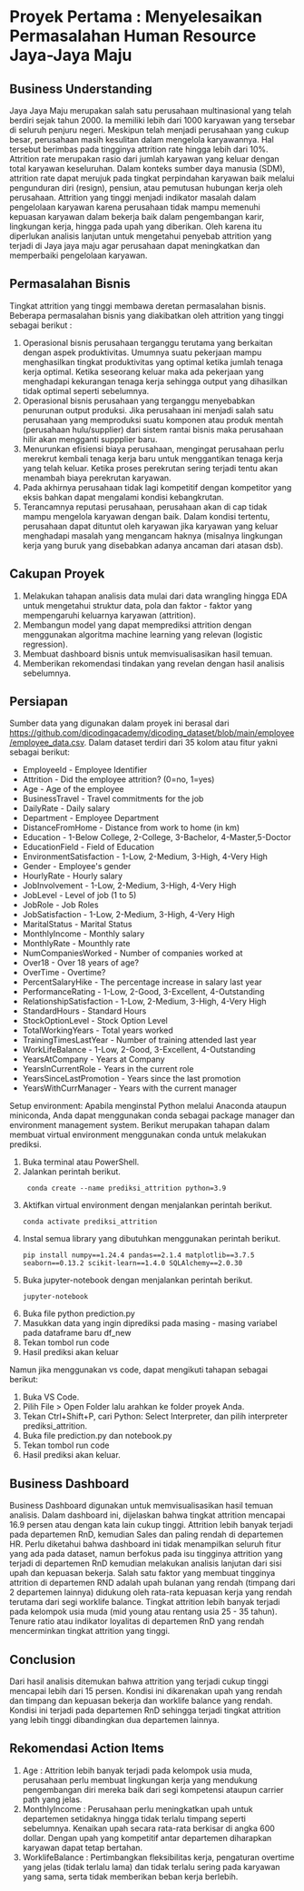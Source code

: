 # Proyek Pertama : Menyelesaikan Permasalahan Human Resource Jaya-Jaya Maju

## Business Understanding 
Jaya Jaya Maju merupakan salah satu perusahaan multinasional yang telah berdiri sejak tahun 2000. Ia memiliki lebih dari 1000 karyawan yang tersebar di seluruh penjuru negeri. Meskipun telah menjadi perusahaan yang cukup besar, perusahaan masih kesulitan dalam mengelola karyawannya. Hal tersebut berimbas pada tingginya attrition rate hingga lebih dari 10%. Attrition rate merupakan rasio dari jumlah karyawan yang keluar dengan total karyawan keseluruhan. Dalam konteks sumber daya manusia (SDM), attrition rate dapat merujuk pada tingkat perpindahan karyawan baik melalui pengunduran diri (resign), pensiun, atau pemutusan hubungan kerja oleh perusahaan. Attrition yang tinggi menjadi indikator masalah dalam pengelolaan karyawan karena perusahaan tidak mampu memenuhi kepuasan karyawan dalam bekerja baik dalam pengembangan karir, lingkungan kerja, hingga pada upah yang diberikan. Oleh karena itu diperlukan analisis lanjutan untuk mengetahui penyebab attrition yang terjadi di Jaya jaya maju agar perusahaan dapat meningkatkan dan memperbaiki pengelolaan karyawan. 

## Permasalahan Bisnis
Tingkat attrition yang tinggi membawa deretan permasalahan bisnis. Beberapa permasalahan bisnis yang diakibatkan oleh attrition yang tinggi sebagai berikut :
1. Operasional bisnis perusahaan terganggu terutama yang berkaitan dengan aspek produktivitas. Umumnya suatu pekerjaan mampu menghasilkan tingkat produktivitas yang optimal ketika jumlah tenaga kerja optimal. Ketika seseorang keluar maka ada pekerjaan yang menghadapi kekurangan tenaga kerja sehingga output yang dihasilkan tidak optimal seperti sebelumnya.
2. Operasional bisnis perusahaan yang terganggu menyebabkan penurunan output produksi. Jika perusahaan ini menjadi salah satu perusahaan yang memproduksi suatu komponen atau produk mentah (perusahaan hulu/supplier) dari sistem rantai bisnis maka perusahaan hilir akan mengganti suppplier baru.   
4. Menurunkan efisiensi biaya perusahaan, mengingat perusahaan perlu merekrut kembali tenaga kerja baru untuk menggantikan tenaga kerja yang telah keluar. Ketika proses perekrutan sering terjadi tentu akan menambah biaya perekrutan karyawan.
5. Pada akhirnya perusahaan tidak lagi kompetitif dengan kompetitor yang eksis bahkan dapat mengalami kondisi kebangkrutan.
6. Terancamnya reputasi perusahaan, perusahaan akan di cap tidak mampu mengelola karyawan dengan baik. Dalam kondisi tertentu, perusahaan dapat dituntut oleh karyawan jika karyawan yang keluar menghadapi masalah yang mengancam haknya (misalnya lingkungan kerja yang buruk yang disebabkan adanya ancaman dari atasan dsb).

## Cakupan Proyek
1. Melakukan tahapan analisis data mulai dari data wrangling hingga EDA untuk mengetahui struktur data, pola dan faktor - faktor yang mempengaruhi keluarnya karyawan (attrition).
2. Membangun model yang dapat memprediksi attrition dengan menggunakan algoritma machine learning yang relevan (logistic regression).
3. Membuat dashboard bisnis untuk memvisualisasikan hasil temuan.
4. Memberikan rekomendasi tindakan yang revelan dengan hasil analisis sebelumnya. 

## Persiapan
Sumber data yang digunakan dalam proyek ini berasal dari https://github.com/dicodingacademy/dicoding_dataset/blob/main/employee/employee_data.csv. Dalam dataset terdiri dari 35 kolom atau fitur yakni sebagai berikut:
- EmployeeId - Employee Identifier
- Attrition - Did the employee attrition? (0=no, 1=yes)
- Age - Age of the employee
- BusinessTravel - Travel commitments for the job
- DailyRate - Daily salary
- Department - Employee Department
- DistanceFromHome - Distance from work to home (in km)
- Education - 1-Below College, 2-College, 3-Bachelor, 4-Master,5-Doctor
- EducationField - Field of Education
- EnvironmentSatisfaction - 1-Low, 2-Medium, 3-High, 4-Very High
- Gender - Employee's gender
- HourlyRate - Hourly salary
- JobInvolvement - 1-Low, 2-Medium, 3-High, 4-Very High
- JobLevel - Level of job (1 to 5)
- JobRole - Job Roles
- JobSatisfaction - 1-Low, 2-Medium, 3-High, 4-Very High
- MaritalStatus - Marital Status
- MonthlyIncome - Monthly salary
- MonthlyRate - Mounthly rate
- NumCompaniesWorked - Number of companies worked at
- Over18 - Over 18 years of age?
- OverTime - Overtime?
- PercentSalaryHike - The percentage increase in salary last year
- PerformanceRating - 1-Low, 2-Good, 3-Excellent, 4-Outstanding
- RelationshipSatisfaction - 1-Low, 2-Medium, 3-High, 4-Very High
- StandardHours - Standard Hours
- StockOptionLevel - Stock Option Level
- TotalWorkingYears - Total years worked
- TrainingTimesLastYear - Number of training attended last year
- WorkLifeBalance - 1-Low, 2-Good, 3-Excellent, 4-Outstanding
- YearsAtCompany - Years at Company
- YearsInCurrentRole - Years in the current role
- YearsSinceLastPromotion - Years since the last promotion
- YearsWithCurrManager - Years with the current manager

Setup environment:
Apabila menginstal Python melalui Anaconda ataupun miniconda, Anda dapat menggunakan conda sebagai package manager dan environment management system. Berikut merupakan tahapan dalam membuat virtual environment menggunakan conda untuk melakukan prediksi.

1. Buka terminal atau PowerShell.
2. Jalankan perintah berikut.
    ```
     conda create --name prediksi_attrition python=3.9
    ```
3. Aktifkan virtual environment dengan menjalankan perintah berikut.
    ```
    conda activate prediksi_attrition
    ```
4. Instal semua library yang dibutuhkan menggunakan perintah berikut.
    ```
    pip install numpy==1.24.4 pandas==2.1.4 matplotlib==3.7.5 seaborn==0.13.2 scikit-learn==1.4.0 SQLAlchemy==2.0.30
    ```
5. Buka jupyter-notebook dengan menjalankan perintah berikut.
    ```
    jupyter-notebook
    ```
6. Buka file python prediction.py
7. Masukkan data yang ingin diprediksi pada masing - masing variabel pada dataframe baru df_new
8. Tekan tombol run code 
8. Hasil prediksi akan keluar

Namun jika menggunakan vs code, dapat mengikuti tahapan sebagai berikut: 
1. Buka VS Code.
2. Pilih File > Open Folder lalu arahkan ke folder proyek Anda.
3. Tekan Ctrl+Shift+P, cari Python: Select Interpreter, dan pilih interpreter prediksi_attrition.
4. Buka file prediction.py dan notebook.py
5. Tekan tombol run code
6. Hasil prediksi akan keluar.

## Business Dashboard
Business Dashboard digunakan untuk memvisualisasikan hasil temuan analisis. Dalam dashboard ini, dijelaskan bahwa tingkat attrition mencapai 16.9 persen atau dengan kata lain cukup tinggi. Attrition lebih banyak terjadi pada departemen RnD, kemudian Sales dan paling rendah di departemen HR. Perlu diketahui bahwa dashboard ini tidak menampilkan seluruh fitur yang ada pada dataset, namun berfokus pada isu tingginya attrition yang terjadi di departemen RnD kemudian melakukan analisis lanjutan dari sisi upah dan kepuasan bekerja.  Salah satu faktor yang membuat tingginya attrition di departemen RND adalah upah bulanan yang rendah (timpang dari 2 departemen lainnya) didukung oleh rata-rata kepuasan kerja yang rendah terutama dari segi worklife balance. Tingkat attrition lebih banyak terjadi pada kelompok usia muda (mid young atau rentang usia 25 - 35 tahun). Tenure ratio atau indikator loyalitas di departemen RnD yang rendah mencerminkan tingkat attrition yang tinggi. 

## Conclusion
Dari hasil analisis ditemukan bahwa attrition yang terjadi cukup tinggi mencapai lebih dari 15 persen. Kondisi ini dikarenakan upah yang rendah dan timpang dan kepuasan bekerja dan worklife balance yang rendah. Kondisi ini terjadi pada departemen RnD sehingga terjadi tingkat attrition yang lebih tinggi dibandingkan dua departemen lainnya.

## Rekomendasi Action Items
1. Age : Attrition lebih banyak terjadi pada kelompok usia muda, perusahaan perlu membuat lingkungan kerja yang mendukung pengembangan diri mereka baik dari segi kompetensi ataupun carrier path yang jelas.
2. MonthlyIncome : Perusahaan perlu meningkatkan upah untuk departemen setidaknya hingga tidak terlalu timpang seperti sebelumnya. Kenaikan upah secara rata-rata berkisar di angka 600 dollar. Dengan upah yang kompetitif antar departemen diharapkan karyawan dapat tetap bertahan.
3. WorklifeBalance : Pertimbangkan fleksibilitas kerja, pengaturan overtime yang jelas (tidak terlalu lama) dan tidak terlalu sering pada karyawan yang sama, serta tidak memberikan beban kerja berlebih. 
